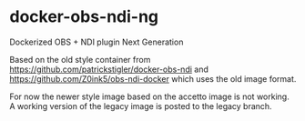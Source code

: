 # docker-obs-ndi-ng
Dockerized OBS + NDI plugin Next Generation

Based on the old style container from 
https://github.com/patrickstigler/docker-obs-ndi
and https://github.com/Z0ink5/obs-ndi-docker which uses the old image format. 

For now the newer style image based on the accetto image is not working.  A working version of the legacy image is posted to the legacy branch.

